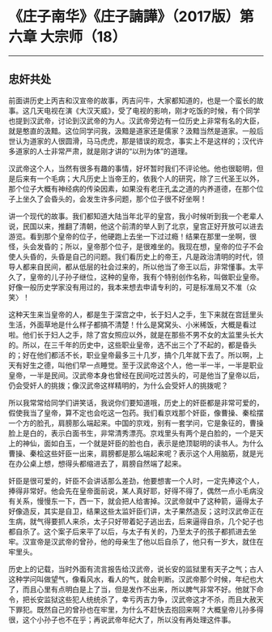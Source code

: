 # 《庄子南华》《庄子諵譁》（2017版）第六章 大宗师（18）

------

## 忠奸共处

前面讲历史上丙吉和汉宣帝的故事，丙吉问牛，大家都知道的，也是一个蛮长的故事。这几天电视在演《大汉天威》，受了电视的影响，刚才吃饭的时候，有个同学也提到汉武帝，讨论到汉武帝的为人。汉武帝旁边有一位历史上非常有名的大臣，就是憨直的汲黯。这位同学问我，汲黯是道家还是儒家？汲黯当然是道家。一般后世认为道家的人很圆滑，马马虎虎，那是错误的观念，事实上不是这样的；汉代许多道家的人士非常严肃，就是刚才讲的“以刑为体”的道理。

汉武帝这个人，当然有很多有趣的事情，好坏暂时我们不评论他。他也很聪明，但是后来有一个毛病；大凡历史上当帝王的，依我个人的研究，除了三代圣王以外，那个位子大概有神经病的传染因素，如果没有老庄孔孟之道的内养道德，在那个位子上坐久了会昏头的，会发生许多问题，那个位子很不好坐啊！

讲一个现代的故事。我们都知道大陆当年北平的皇宫，我小时候听到我一个老辈人说，民国以来，推翻了清朝，他这个前清的举人到了北京，皇宫正好开放可以进去游览。看到那个皇帝的位子，他硬跑上去坐一下过过瘾！结果在那里一坐啊，很怪，头会发昏的；所以，皇帝那个位子，是很难坐的。我现在想，皇帝的位子不会使人头昏的，头昏是自己的问题。我们看历史上的帝王，凡是政治清明的时代，领导人都来自民间，都从低层的社会过来的，所以他当了帝王以后，非常懂事。太平久了，皇帝的儿子孙子继位，这种的皇帝，我有个特别创作名称，叫做职业皇帝。好像一般历史学家没有用过的，我本来想去申请专利的，可是标准局又不准（众笑〉！

这种天生来当皇帝的人，都是生于深宫之中，长于妇人之手，生下来就在宫廷里头生活，外面草地是什么样子都搞不清楚！什么是窝窝头、小米稀饭，大概是看过啦。他们长于妇人之手，除了宫女照应以外，就是在那些不男不女的太监里头长大的。所以，在三千年的历史中，这些职业皇帝，选不出三个了不起的，都是昏头的；好在他们都活不长，职业皇帝最多三十几岁，搞个几年就下去了。所以啊，上天有好生之德，叫他们早一点睡觉。至于汉武帝这个人，他一半一半，一半是职业皇帝，一半是民间。汉武帝本身也曾经在民间吃过苦头的，可是他当了皇帝以后，仍会受奸人的挑拨；像汉武帝这样精明的，为什么会受奸人的挑拨呢？

所以我常常给同学们讲笑话，我说你们要知道哦，历史上的奸臣都是非常可爱的，假使我当了皇帝，算不定也会吃这一包药。我们看京戏那个奸臣，像曹操、秦桧摆一个方的脸孔，肩膀那么端起来。中国的京戏，别有一套学问，它是象征的，曹操脸上是白的，表示白面书生，非常清秀漂亮。京戏里头有两个是白脸的，一个是天上的神仙，面如白玉，一个就是奸臣的脸也白，表示是绝顶聪明的读书人。为什么曹操、秦桧这些奸臣一出来，肩膀都是那么端起来呢？表示这个人用脑筋，就是光在办公桌上想，想得头都缩进去了，肩膀自然端了起来。

奸臣是很可爱的，奸臣不会讲话那么差劲，他要想害一个人时，一定先捧这个人，捧得非常好。他会先在皇帝面前说，某人真好耶，好得不得了，偶然一点小毛病没有关系，慢慢东一下，西一下，就会把人给害掉。汉武帝就中了这种箭，逼得太子好像造反，其实是自卫，结果这些太监奸臣们讲，太子果然造反；这时汉武帝正在生病，就气得要抓人来杀，太子只好带着妃子逃出去，后来逼得自杀，几个妃子也都自杀了。这个案子后来平了以后，与太子有关的，乃至太子的孩子都抓进去坐牢。汉宣帝是汉武帝的曾孙，他的母亲生了他以后自杀了，他只有一岁大，就住在牢里头。

历史上的记载，当时外面有流言报告给汉武帝，说长安的监狱里有天子之气；古人这种学问叫做望气，像看风水，看人的气，就会判断。汉武帝那个时候，年纪也大了，而且心里有点明白是上了当，但是发作不出来，所以脾气非常不好。他就下命令，把长安监狱这些犯人统统杀了，幸亏丙吉力争，汉武帝这才不杀，而且大赦天下罪犯。既然自己的曾孙也在牢里，为什么不赶快去抱回来啊？大概皇帝儿孙多得很，这个小孙子也不在乎；再说武帝年纪大了，所以没有再处理这件事。